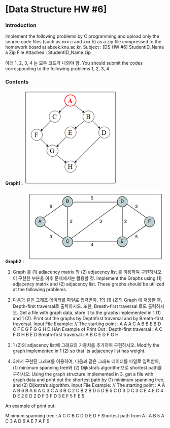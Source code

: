 # [Data Structure HW #6]

### Introduction

Implement the following problems by C programming and upload only the source code files (such as xxx.c and xxx.h) as a zip file compressed to the homework board at abeek.knu.ac.kr.
Subject : [DS HW #6] StudentID_Name
a Zip File Attached : StudentID_Name.zip  

아래 1, 2, 3, 4 는 모두 코드가 나와야 함.
You should submit the codes corresponding to the following problems 1, 2, 3, 4

### Contents

**Graph1 :** ![image](Graph1.png)

**Graph2 :** ![image](Graph2.png)

1. Graph 를 (1) adjacency matrix 와 (2) adjacency list 를 이용하여 구현하시오. 이 구현한 부분을 이후 문제에서는 활용할 것.
Implement the Graphs using (1) adjacency matrix and (2) adjacency list. These graphs should be utilized at the following problems.

2. 다음과 같은 그래프 데이터를 파일로 입력받아, 1의 (1) (2)의 Graph 에 저장한 후, Depth-first traversal로 출력하시오. 또한, Breath-first traversal 로도 출력하시오.
Get a file with graph data, store it to the graphs implemented in 1 (1) and 1 (2). Print out the graphs by Depthfirst traversal and by Breath-first traversal.
Input File Example: // The starting point : A
A
A C
A B
B E
B D
C F
E G
F G
G H
D HAn Example of Print Out :
Depth-first traversal : A C F G H B E D
Breath-first traversal : A B C E D F G H

3. 1 (2)의 adjacency list에 그래프의 가중치를 추가하여 구현하시오.
  Modify the graph implemented in 1 (2) so that its adjacency list has weight.

4. 3에서 구현된 그래프를 이용하여, 다음과 같은 그래프 데이터를 파일로 입력받아, (1) minimum spanning tree와 (2) Dijkstra’s algorithm으로 shortest path를 구하시오.
  Using the graph structure implemented in 3, get a file with graph data and print out the shortest path by (1) minimum spanning tree, and (2) Dijkstra’s algorithm.
  Input File Example: // The starting point : A
  A
  A B 6
  B A 6
  A C 3
  C A 3
  B C 2
  C B 2
  B D 5
  D B 5
  C D 3
  D C 3
  C E 4
  E C 4
  D E 2
  E D 2
  D F 3
  F D 3
  E F 5
  F E 5

  

  An example of print out:

  

  Minimum spanning tree : 
  A C
  C B
  C D
  D E
  D F
  Shortest path from A : A B 5
  A C 3
  A D 6
  A E 7
  A F 9
